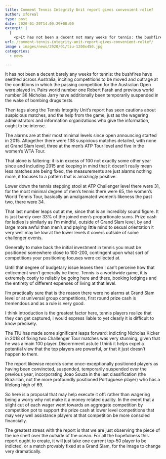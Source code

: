 ```yaml
---
title: Comment Tennis Integrity Unit report gives convenient relief
author: xforeal 
type: post
date: 2020-01-20T14:00:29+00:00
excerpt: |
  |
    <p>It has not been a decent not many weeks for tennis: the bushfires have seethed across Australia, inciting competitions to be moved and outrage at the conditions in which the passing competition for the Australian Open were played in </p>
url: /comment-tennis-integrity-unit-report-gives-convenient-relief/
image : images/news/2020/01/tiu-1200x450.jpg
categories:
  - news

---
```

It has not been a decent barely any weeks for tennis: the bushfires have seethed across Australia, inciting competitions to be moved and outrage at the conditions in which the passing competition for the Australian Open were played in. Pairs world number one Robert Farah and previous world number 38 Nicholas Jarry have additionally been temporarily suspended in the wake of bombing drugs tests.

Then tags along the Tennis Integrity Unit’s report has seen cautions about suspicious matches, and the help from the game, just as the wagering administrators and information organizations who give the information, ought to be intense.

The alarms are at their most minimal levels since open announcing started in 2015. Altogether there were 138 suspicious matches detailed, with none at Grand Slam level, three at the men’s ATP Tour level and five in the women’s WTA Tour.

That alone is faltering: it is in excess of 100 not exactly some other year since and including 2015 and keeping in mind that it doesn’t really mean less matches are being fixed, the measurements are just alarms nothing more, it focuses to a pattern that is amazingly positive.

Lower down the tennis stepping stool at ATP Challenger level there were 31, for the most minimal degree of men’s tennis there were 65, the women’s World Tennis Tour, basically an amalgamated women’s likeness the past two, there were 34.

That last number leaps out at me, since that is an incredibly sound figure. It is just barely over 33% of the joined men’s proportionate sums. Prize cash for ladies is similarly as I’m mindful, outside of Grand Slam level, by and large more awful than men’s and paying little mind to sexual orientation it very well may be low at the lower levels it covers outside of some challenger events.

Generally to make back the initial investment in tennis you must be positioned somewhere close to 100-200, contingent upon what sort of competitions your positioning focuses were collected at.

Until that degree of budgetary issue leaves then I can’t perceive how that enticement won’t generally be there. Tennis is a worldwide game, it is extremely costly to reliably be going here and there, booking lodgings and the entirety of different expenses of living at that level.

I’m practically sure that is the reason there were no alarms at Grand Slam level or at universal group competitions, first round prize cash is tremendous and as a rule is very good.

I think introduction is the greatest factor here, tennis players realize that they can get captured, I would express liable to yet clearly it is difficult to know precisely.

The TIU has made some significant leaps forward: indicting Nicholas Kicker in 2018 of fixing two Challenger Tour matches was very stunning, given that he was a main 100 player. Discernment astute I think it helps expel a potential view that the top players are powerful, or that it just doesn’t happen to them.

The report likewise records some once-exceptionally positioned players as having been convincted, suspended, temporarily suspended over the previous year, incorporating Joao Souza in the last classification (the Brazillian, not the more profoundly positioned Portuguese player) who has a lifelong high of 69.

So here is a proposal that may help execute it off: rather than wagering being a worry why not make it a money related quality. In the event that a slight cut of each wager went towards an aggregate competition by competition pot to support the prize cash at lower level competitions that may very well assistance players at that competition be more consoled financially.

The greatest stress with the report is that we are just observing the piece of the ice shelf over the outside of the ocean. For all the hopefulness this report ought to create, it will just take one current top-50 player to be indicted, or a match provably fixed at a Grand Slam, for the image to change very dramatically.